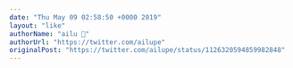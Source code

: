 ```yaml
---
date: "Thu May 09 02:58:50 +0000 2019"
layout: "like"
authorName: "ailu 💚"
authorUrl: "https://twitter.com/ailupe"
originalPost: "https://twitter.com/ailupe/status/1126320594859982848"
---
```

